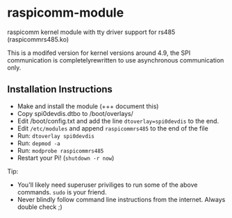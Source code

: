 # raspicomm-module
raspicomm kernel module with tty driver support for rs485 (raspicommrs485.ko)

This is a modifed version for kernel versions around 4.9, the SPI communication is completelyrewritten to use asynchronous communication only.

## Installation Instructions

 * Make and install the module (+++ document this)
 * Copy spi0devdis.dtbo to /boot/overlays/
 * Edit /boot/config.txt and add the line `dtoverlay=spi0devdis` to the end.
 * Edit `/etc/modules` and append `raspicommrs485` to the end of the file
 * Run: `dtoverlay spi0devdis`
 * Run: `depmod -a`
 * Run: `modprobe raspicommrs485`
 * Restart your Pi! (`shutdown -r now`)
 
Tip:
 * You'll likely need superuser priviliges to run some of the above commands. `sudo` is your friend.
 * Never blindly follow command line instructions from the internet. Always double check ;)
